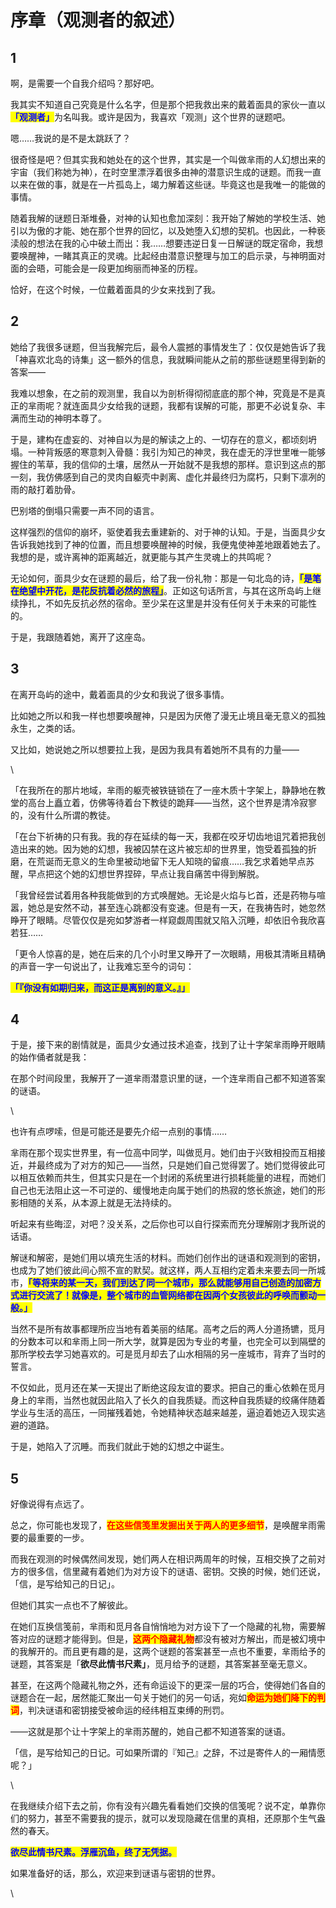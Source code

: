 # 序章（观测者的叙述）

## 1

啊，是需要一个自我介绍吗？那好吧。

我其实不知道自己究竟是什么名字，但是那个把我救出来的戴着面具的家伙一直以<mark style="color:blue;">**「观测者」**</mark>为名叫我。或许是因为，我喜欢「观测」这个世界的谜题吧。

嗯……我说的是不是太跳跃了？

很奇怪是吧？但其实我和她处在的这个世界，其实是一个叫做芈雨的人幻想出来的宇宙（我们称她为神），在时空里漂浮着很多由神的潜意识生成的谜题。而我一直以来在做的事，就是在一片孤岛上，竭力解着这些谜。毕竟这也是我唯一的能做的事情。

随着我解的谜题日渐堆叠，对神的认知也愈加深刻：我开始了解她的学校生活、她引以为傲的才能、她在那个世界的回忆，以及她堕入幻想的契机。也因此，一种亵渎般的想法在我的心中破土而出：我……想要违逆日复一日解谜的既定宿命，我想要唤醒神，一睹其真正的灵魂。比起经由潜意识整理与加工的启示录，与神明面对面的会晤，可能会是一段更加绚丽而神圣的历程。

恰好，在这个时候，一位戴着面具的少女来找到了我。



## 2

她给了我很多谜题，但当我解完后，最令人震撼的事情发生了：仅仅是她告诉了我「神喜欢北岛的诗集」这一额外的信息，我就瞬间能从之前的那些谜题里得到新的答案——

我难以想象，在之前的观测里，我自以为剖析得彻彻底底的那个神，究竟是不是真正的芈雨呢？就连面具少女给我的谜题，我都有误解的可能，那更不必说复杂、丰满而生动的神明本尊了。

于是，建构在虚妄的、对神自以为是的解读之上的、一切存在的意义，都顷刻坍塌。一种背叛感的寒意刺入骨髓：我引为知己的神灵，我在虚无的浮世里唯一能够握住的苇草，我的信仰的土壤，居然从一开始就不是我想的那样。意识到这点的那一刻，我仿佛感到自己的灵肉自躯壳中剥离、虚化并最终归为腐朽，只剩下凛冽的雨的敲打着肋骨。

巴别塔的倒塌只需要一声不同的语言。

这样强烈的信仰的崩坏，驱使着我去重建新的、对于神的认知。于是，当面具少女告诉我她找到了神的位置，而且想要唤醒神的时候，我便鬼使神差地跟着她去了。我想的是，或许离神的距离越近，就更能与其产生灵魂上的共鸣呢？

无论如何，面具少女在谜题的最后，给了我一份礼物：那是一句北岛的诗，<mark style="color:blue;">**「是笔在绝望中开花，是花反抗着必然的旅程」**</mark>。正如这句话所言，与其在这所岛屿上继续挣扎，不如先反抗必然的宿命。至少呆在这里是并没有任何关于未来的可能性的。

于是，我跟随着她，离开了这座岛。



## 3

在离开岛屿的途中，戴着面具的少女和我说了很多事情。

比如她之所以和我一样也想要唤醒神，只是因为厌倦了漫无止境且毫无意义的孤独永生，之类的话。

又比如，她说她之所以想要拉上我，是因为我具有着她所不具有的力量——

\


「在我所在的那片地域，芈雨的躯壳被铁链锁在了一座木质十字架上，静静地在教堂的高台上矗立着，仿佛等待着台下教徒的跪拜——当然，这个世界是清冷寂寥的，没有什么所谓的教徒。

「在台下祈祷的只有我。我的存在延续的每一天，我都在咬牙切齿地诅咒着把我创造出来的她。因为她的幻想，我被囚禁在这片被忘却的世界里，饱受着孤独的折磨，在荒诞而无意义的生命里被动地留下无人知晓的留痕……我乞求着她早点苏醒，早点把这个她的幻想世界捏碎，早点让我自痛苦中得到解脱。

「我曾经尝试着用各种我能做到的方式唤醒她。无论是火焰与匕首，还是药物与喧嚣，她总是安然不动，甚至连心跳都没有变速。但是有一天，在我祷告时，她忽然睁开了眼睛。尽管仅仅是宛如梦游者一样窥觑周围就又陷入沉睡，却依旧令我欣喜若狂……

「更令人惊喜的是，她在后来的几个小时里又睁开了一次眼睛，用极其清晰且精确的声音一字一句说出了，让我难忘至今的词句：

<mark style="color:blue;">**「『你没有如期归来，而这正是离别的意义。』」**</mark>



## 4

于是，接下来的剧情就是，面具少女通过技术追查，找到了让十字架芈雨睁开眼睛的始作俑者就是我：

在那个时间段里，我解开了一道芈雨潜意识里的谜，一个连芈雨自己都不知道答案的谜语。

\


也许有点啰嗦，但是可能还是要先介绍一点别的事情……

芈雨在那个现实世界里，有一位高中同学，叫做觅月。她们由于兴致相投而互相接近，并最终成为了对方的知己——当然，只是她们自己觉得罢了。她们觉得彼此可以相互依赖而共生，但其实只是在一个封闭的系统里进行损耗能量的进程，而她们自己也无法阻止这一不可逆的、缓慢地走向属于她们的热寂的悠长旅途，她们的形影相随的关系，从本源上就是无法持续的。

听起来有些晦涩，对吧？没关系，之后你也可以自行探索而充分理解刚才我所说的话语。

解谜和解密，是她们用以填充生活的材料。而她们创作出的谜语和观测到的密钥，也成为了她们彼此间心照不宣的默契。就这样，两人互相约定着未来要去同一所城市，<mark style="color:blue;">**「等将来的某一天，我们到达了同一个城市，那么就能够用自己创造的加密方式进行交流了！就像是，整个城市的血管网络都在因两个女孩彼此的呼唤而颤动一般。」**</mark>

当然不是所有故事都理所应当地有着美丽的结尾。高考之后的两人分道扬镳，觅月的分数本可以和芈雨上同一所大学，就算是因为专业的考量，也完全可以到隔壁的那所学校去学习她喜欢的。可是觅月却去了山水相隔的另一座城市，背弃了当时的誓言。

不仅如此，觅月还在某一天提出了断绝这段友谊的要求。把自己的重心依赖在觅月身上的芈雨，当然也就因此陷入了长久的自我质疑。而这种自我质疑的绞痛伴随着学业与生活的高压，一同摧残着她，令她精神状态越来越差，逼迫着她迈入现实逃避的道路。

于是，她陷入了沉睡。而我们就此于她的幻想之中诞生。



## 5

好像说得有点远了。

总之，你可能也发现了，<mark style="color:red;">**在这些信笺里发掘出关于两人的更多细节**</mark>，是唤醒芈雨需要的最重要的一步。

而我在观测的时候偶然间发现，她们两人在相识两周年的时候，互相交换了之前对方的很多信，信里藏有着她们为对方设下的谜语、密钥。交换的时候，她们还说，「信，是写给知己的日记」。

但她们其实一点也不了解彼此。

在她们互换信笺前，芈雨和觅月各自悄悄地为对方设下了一个隐藏的礼物，需要解答对应的谜题才能得到。但是，<mark style="color:red;">**这两个隐藏礼物**</mark>都没有被对方解出，而是被幻境中的我解开的。而且更有趣的是，这两个谜题的答案甚至一点也不重要，芈雨给予的谜题，其答案是「**欲尽此情书尺素」**，觅月给予的谜题，其答案甚至毫无意义。

甚至，在这两个隐藏礼物之外，还有命运设下的更深一层的巧合，使得她们各自的谜题合在一起，居然能汇聚出一句关于她们的另一句话，宛如<mark style="color:red;">**命运为她们降下的判词**</mark>，判决谜语和密钥接受被命运的经纬相互束缚的刑罚。

——这就是那个让十字架上的芈雨苏醒的，她自己都不知道答案的谜语。

「信，是写给知己的日记。可如果所谓的『知己』之辞，不过是寄件人的一厢情愿呢？」

\


在我继续介绍下去之前，你有没有兴趣先看看她们交换的信笺呢？说不定，单靠你们的努力，甚至不需要我的提示，就可以发现隐藏在信里的真相，还原那个生气盎然的春天。

<mark style="color:blue;">**欲尽此情书尺素。浮雁沉鱼，终了无凭据。**</mark>

如果准备好的话，那么，欢迎来到谜语与密钥的世界。

\
